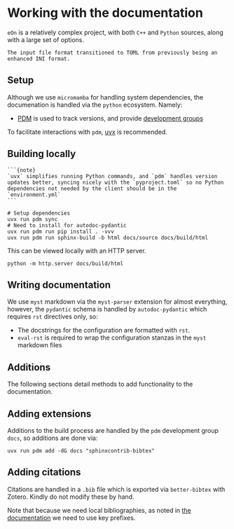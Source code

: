# Working with the documentation

`eOn` is a relatively complex project, with both `C++` and `Python` sources,
along with a large set of options.

```{versionchanged} 3.1_TBA
The input file format transitioned to TOML from previously being an enhanced INI format.
```

## Setup

Although we use `micromamba` for handling system dependencies, the documenation
is handled via the `python` ecosystem. Namely:

- [PDM](https://pdm-project.org/en/latest/) is used to track versions, and provide [development groups](https://pdm-project.org/latest/usage/dependency/#add-development-only-dependencies)

To facilitate interactions with `pdm`,
[uvx](https://docs.astral.sh/uv/getting-started/installation//) is recommended.

## Building locally

````{margin}
```{note}
`uvx` simplifies running Python commands, and `pdm` handles version updates better, syncing nicely with the `pyproject.toml` so no Python dependencies not needed by the client should be in the `environment.yml`
```
````

```{code-block} bash
# Setup dependencies
uvx run pdm sync
# Need to install for autodoc-pydantic
uvx run pdm run pip install . -vvv
uvx run pdm run sphinx-build -b html docs/source docs/build/html
```

This can be viewed locally with an HTTP server.

```{code-block} bash
python -m http.server docs/build/html
```

## Writing documentation

We use `myst` markdown via the `myst-parser` extension for almost everything,
however, the `pydantic` schema is handled by `autodoc-pydantic` which requires
`rst` directives only, so:
- The docstrings for the configuration are formatted with `rst`.
- `eval-rst` is required to wrap the configuration stanzas in the `myst`
  markdown files

## Additions

The following sections detail methods to add functionality to the documentation.

## Adding extensions

Additions to the build process are handled by the `pdm` development group `docs`, so additions are done via:

```{code-block} bash
uvx run pdm add -dG docs "sphinxcontrib-bibtex"
```

## Adding citations

Citations are handled in a `.bib` file which is exported via `better-bibtex`
with Zotero. Kindly do not modify these by hand.

Note that because we need local bibliographies, as noted in [the
documentation](https://sphinxcontrib-bibtex.readthedocs.io/en/latest/usage.html#local-bibliographies)
we need to use key prefixes.
